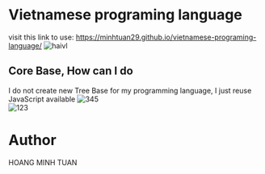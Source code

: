 # Vietnamese programing language
visit this link to use: https://minhtuan29.github.io/vietnamese-programing-language/
![haivl](https://user-images.githubusercontent.com/86332370/151216632-1f4e69a9-6637-4323-a309-616a1496234b.PNG)  
## Core Base, How can I do
I do not create new Tree Base for my programming language, I just reuse JavaScript available
![345](https://user-images.githubusercontent.com/86332370/159822541-c4803ca9-a5b5-4726-ab65-7939be965cce.PNG)  
![123](https://user-images.githubusercontent.com/86332370/159822610-6b3fd0d7-3c80-4320-8019-6da353203c78.PNG)

# Author
HOANG MINH TUAN
